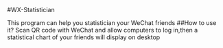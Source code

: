#WX-Statistician

This program can help you statistician your WeChat friends
##How to use it?
Scan QR code with WeChat and allow computers to log in,then a statistical chart of your friends will display on desktop
